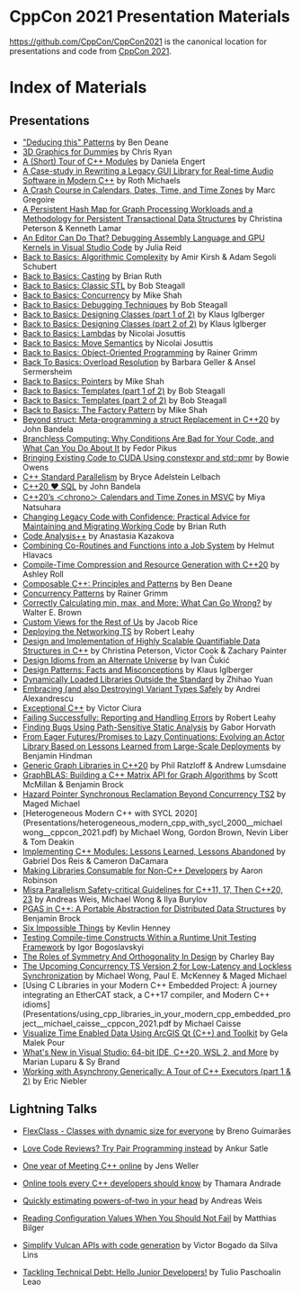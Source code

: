 CppCon 2021 Presentation Materials
==================================

https://github.com/CppCon/CppCon2021 is the canonical location for presentations
and code from [CppCon 2021](http://cppcon.org).

# Index of Materials

## Presentations

- ["Deducing this" Patterns](Presentations/deducing_this_patterns__ben_deane__cppcon_2021.pdf) by Ben Deane
- [3D Graphics for Dummies](Presentations/3d_graphics_for_dummies__chris_ryan__cppcon_2021.pdf) by Chris Ryan
- [A (Short) Tour of C++ Modules](Presentations/a_short_tour_of_cpp_modules__daniela_engert__cppcon_2021.pdf) by Daniela Engert
- [A Case-study in Rewriting a Legacy GUI Library for Real-time Audio Software in Modern C++](Presentations/rewriting_a_legacy_gui_library_for_realtime_audio_software__roth_michaels__cppcon_2021.pdf) by Roth Michaels
- [A Crash Course in Calendars, Dates, Time, and Time Zones](Presentations/a_crash_course_in_calendars_dates_time_and_time_zones__marc_gregoire__cppcon_2021.pdf) by Marc Gregoire
- [A Persistent Hash Map for Graph Processing Workloads and a Methodology for Persistent Transactional Data Structures](Presentations/a_persistent_hash_map_for_graph_processing_workloads__christina_peterson__cppcon__2021.pdf) by Christina Peterson & Kenneth Lamar
- [An Editor Can Do That? Debugging Assembly Language and GPU Kernels in Visual Studio Code](Presentations/debugging_assembly_language_and_gpu_kernels_in_vscode__julia_reid__cppcon_2021.pdf) by Julia Reid
- [Back to Basics: Algorithmic Complexity](Presentations/back_to_basics_algorithmic_complexity__adam_kirsh__cppcon_2021.pdf) by Amir Kirsh & Adam Segoli Schubert
- [Back to Basics: Casting](Presentations/back_to_basics_casting__brian_ruth__cppcon_2021.pdf) by Brian Ruth
- [Back to Basics: Classic STL](Presentations/back_to_basics_classic_stl__bob_steagall__cppcon_2021_1.pdf) by Bob Steagall
- [Back to Basics: Concurrency](Presentations/back_to_basics_concurrency__mike_shah__cppcon_2021.pdf) by Mike Shah
- [Back to Basics: Debugging Techniques](Presentations/back_to_basics_debugging_techniques__bob_steagall__cppcon_2021.pdf) by Bob Steagall
- [Back to Basics: Designing Classes (part 1 of 2)](Presentations/back_to_basics_designing_classes_part_1__klaus_iglberger__cppcon_2021.pdf) by Klaus Iglberger
- [Back to Basics: Designing Classes (part 2 of 2)](Presentations/back_to_basics_designing_classes_part_2__klaus_iglberger__cppcon_2021.pdf) by Klaus Iglberger
- [Back to Basics: Lambdas](Presentations/back_to_basics_lambdas__nicolai_josuttis__cppcon_2021.pdf) by Nicolai Josuttis
- [Back to Basics: Move Semantics](Presentations/back_to_basics_move_semantics__nicolai_josuttis__cppcon_2021.pdf) by Nicolai Josuttis
- [Back to Basics: Object-Oriented Programming](Presentations/back_to_basics_object_oriented_programming__rainer_grimm__cppcon_2021.pdf) by Rainer Grimm
- [Back To Basics: Overload Resolution](Presentations/back_to_basics_overload_resolution__barbara_geller__cppcon_2021.pdf) by Barbara Geller & Ansel Sermersheim
- [Back to Basics: Pointers](Presentations/back_to_basics_pointers__mike_shah__cppcon_2021.pdf) by Mike Shah
- [Back to Basics: Templates (part 1 of 2)](Presentations/back_to_basics_templates_part_1__bob_steagall__cppcon_2021.pdf) by Bob Steagall
- [Back to Basics: Templates (part 2 of 2)](Presentations/back_to_basics_templates_part_2__bob_steagall__cppcon_2021.pdf) by Bob Steagall
- [Back to Basics: The Factory Pattern](Presentations/back_to_basics_the_factory_pattern__mike_shah__cppcon_2021.pdf) by Mike Shah
- [Beyond struct: Meta-programming a struct Replacement in C++20](beyond_struct_metaprogramming_a_struct_replacement_in_cpp20__john_bandella__cppcon_2021.pdf) by John Bandela
- [Branchless Computing: Why Conditions Are Bad for Your Code, and What Can You Do About It](Presentations/branchless_computing_why_conditions_are_bad_for_your_code__fedor_pikus__cppcon_2021.pdf) by Fedor Pikus
- [Bringing Existing Code to CUDA Using constexpr and std::pmr](Presentations/bringing_existing_code_to_cuda_using_constexpr_and_stdpmr__bowie_owens__cppcon_2021.pdf) by Bowie Owens
- [C++ Standard Parallelism](Presentations/cpp_standard_parallelism__bryce_adelstein_lelbach__cppcon_2021.pdf) by Bryce Adelstein Lelbach
- [C++20 ❤ SQL](Presentations/cpp20_loves_sql__john_bandela__cppcon_2021.pdf) by John Bandela
- [C++20’s ＜chrono＞ Calendars and Time Zones in MSVC](Presentations/cpp20_chrono_calendars_and_time_zones_in_msvc__miya_natsuhara__cppcon_2021.pdf) by Miya Natsuhara
- [Changing Legacy Code with Confidence: Practical Advice for Maintaining and Migrating Working Code](Presentations/changing_legacy_code.pdf) by Brian Ruth
- [Code Analysis++](Presentations/code_analysis__anastasia_kazakova__cppcon_2021.pdf) by Anastasia Kazakova
- [Combining Co-Routines and Functions into a Job System](Presentations/combining_coroutines_and_functions_into_a_job_system__helmut_hlavacs__cppcon_2021.pdf) by Helmut Hlavacs
- [Compile-Time Compression and Resource Generation with C++20](Presentations/compile_time_compression_and_resource_generation_with_cpp20__ashley_roll__cppcon_2021.pdf) by Ashley Roll
- [Composable C++: Principles and Patterns](Presentations/composable_cpp20_principles_and_patterns__ben_deane__cppcon_2021.pdf) by Ben Deane
- [Concurrency Patterns](Presentations/concurrency_patterns__rainer_grimm__cppcon_2021.pdf) by Rainer Grimm
- [Correctly Calculating min, max, and More: What Can Go Wrong?](Presentations/correctly_calculating_min_max_and_more__walter_brown__cppcon_2021.pdf) by Walter E. Brown
- [Custom Views for the Rest of Us](Presentations/custom_view_for_the_rest_of_us__jacob_rice__cppcon_2021.pdf) by Jacob Rice
- [Deploying the Networking TS](Presentations/deploying_the_networking_ts__robert_leahy__cppcon_2021.pdf) by Robert Leahy
- [Design and Implementation of Highly Scalable Quantifiable Data Structures in C++](Presentations/design_and_implementation_of_high_scalable_quantifiable_data_structures_in_cpp__christina_peterson__cppcon_2021.pdf) by Christina Peterson, Victor Cook & Zachary Painter
- [Design Idioms from an Alternate Universe](Presentations/design_idioms_from_an_alternate_universe__ivan_cukic__cppcon_2021.pdf) by Ivan Čukić
- [Design Patterns: Facts and Misconceptions](Presentations/design_patterns_facts_and_misconceptions__klaus_iglberger__cppcon_2021.pdf) by Klaus Iglberger
- [Dynamically Loaded Libraries Outside the Standard](Presentations/dynamically_loaded_libraries_outside_the_standard__zhihao_yuan__cppcon_2021.pdf) by Zhihao Yuan
- [Embracing (and also Destroying) Variant Types Safely](Presentations/embracing_and_destroying_variant_types_safely__andrei_alexandrescu__cppcon_2021.pdf) by Andrei Alexandrescu
- [Exceptional C++](Presentations/exceptional_cpp__victor_ciura__cppcon_2021.pdf) by Victor Ciura
- [Failing Successfully: Reporting and Handling Errors](Presentations/failing_successfully_reporting_and_handling_errors__robert_leahy__cppcon_2021.pdf) by Robert Leahy
- [Finding Bugs Using Path-Sensitive Static Analysis](Presentations/finding_bugs_using_path_sensitive_static_analysis__gabor_horvath__cppcon_2021.pdf) by Gabor Horvath
- [From Eager Futures/Promises to Lazy Continuations: Evolving an Actor Library Based on Lessons Learned from Large-Scale Deployments](Presentations/from_eager_futures_and_promises_to_lazy_continuations__benjamin_hindman__cppcon_2021.pdf) by Benjamin Hindman
- [Generic Graph Libraries in C++20](Presentations/generic_graph_libraries_in_cpp20__phil_ratzloff__cppcon_2021.pdf) by Phil Ratzloff & Andrew Lumsdaine
- [GraphBLAS: Building a C++ Matrix API for Graph Algorithms](Presentations/graphblas_building_a_cpp_matrix_api_for_graph_algorithms__scott_mcmillan__cppcon_2021.pdf) by Scott McMillan & Benjamin Brock
- [Hazard Pointer Synchronous Reclamation Beyond Concurrency TS2](Presentations/hazard_pointer_synchronous_reclamation_beyond_concurrency_ts2__maged_michael__cppcon_2021.pdf) by Maged Michael
- [Heterogeneous Modern C++ with SYCL 2020](Presentations/heterogeneous_modern_cpp_with_sycl_2000__michael wong__cppcon_2021.pdf) by Michael Wong, Gordon Brown, Nevin Liber & Tom Deakin
- [Implementing C++ Modules: Lessons Learned, Lessons Abandoned](Presentations/implementing_cpp_modules_lessons_learned_and_abandoned__gabriel_dos_reis__cppcon_2021.pdf) by Gabriel Dos Reis & Cameron DaCamara
- [Making Libraries Consumable for Non-C++ Developers](Presentations/making_libraries_consumable_for_non_cpp_developers__aaron_robinson__cppcon_2021.pdf) by Aaron Robinson
- [Misra Parallelism Safety-critical Guidelines for C++11, 17, Then C++20, 23](Presentations/misra_parallelism_safery_critical_guidelines_for_cpp11_cpp17_cpp20_cpp23__andreas_weis__cppcon_2021.pdf) by Andreas Weis, Michael Wong & Ilya Burylov
- [PGAS in C++: A Portable Abstraction for Distributed Data Structures](Presentations/pgas_in_cpp_a_portable_abstraction_for_distributed_data_structure__benjamin_brock__cppcon_2021.pdf) by Benjamin Brock
- [Six Impossible Things](Presentations/six_impossible_things__kevlin_henney__cppcon_2021.pdf) by Kevlin Henney
- [Testing Compile-time Constructs Within a Runtime Unit Testing Framework](Presentations/testing_compile_time_constructs_within_a_runtime_unit_testing_framework__igor_bogoslavski__cppcon_2021.pdf) by Igor Bogoslavskyi
- [The Roles of Symmetry And Orthogonality In Design](Presentations/the_roles_of_symmetry_and_orthogonality_in_design__charley_bay__cppcon_2021.pdf) by Charley Bay
- [The Upcoming Concurrency TS Version 2 for Low-Latency and Lockless Synchronization](Presentations/the_upcoming_concurrency_ts_2_for_low_latency_and_lockless_synchronization__michael_wong__cppcon_2021.pdf) by Michael Wong, Paul E. McKenney & Maged Michael
- [Using C Libraries in your Modern C++ Embedded Project: A journey integrating an EtherCAT stack, a C++17 compiler, and Modern C++ idioms](Presentations/using_cpp_libraries_in_your_modern_cpp_embedded_project__michael_caisse__cppcon_2021.pdf by Michael Caisse
- [Visualize Time Enabled Data Using ArcGIS Qt (C++) and Toolkit](Presentations/visualize_time_enabled_data_using_arcgis_qt_and_toolkit__gela_malek_pour__cppcon_2021.pdf) by Gela Malek Pour
- [What's New in Visual Studio: 64-bit IDE, C++20, WSL 2, and More](Presentations/whats_new_in_visual_studio_64bit_ide_cpp20_wsl2_amd_more__marian_luparu__cppcon_2021.pdf) by Marian Luparu & Sy Brand
- [Working with Asynchrony Generically: A Tour of C++ Executors (part 1 & 2)](Presentations/working_with_asynchrony_generically_a_tour_of_cpp_executors__eric_niebler__cppcon_2021.pdf) by Eric Niebler

## Lightning Talks



- [FlexClass - Classes with dynamic size for everyone](https://github.com/CppCon/CppCon2021/blob/main/Lightning%20Talk%20Slides/Breno%20Guimar%C4%88es%20_%20FlexClass.pptx) by Breno Guimarães



- [Love Code Reviews? Try Pair Programming instead](https://github.com/CppCon/CppCon2021/blob/main/Lightning%20Talk%20Slides/Ankur%20Satle%20_%20Ankur%20Satle%20_%20Like%20Code%20Reviews%20_%20Try%20Pair%20Programming%20_%20You'll%20love%20it!.pdf) by Ankur Satle
- [One year of Meeting C++ online](https://github.com/CppCon/CppCon2021/blob/main/Lightning%20Talk%20Slides/Jens%20Weller%20_%20OneYearMeetingCppOnline.pdf) by Jens Weller
- [Online tools every C++ developers should know](https://github.com/CppCon/CppCon2021/blob/main/Lightning%20Talk%20Slides/Thamara%20Andrade%20_%20Thamara%20Andrade%20_%20Online%20tools%20for%20C%2B%2B%20developers.pdf) by Thamara Andrade
- [Quickly estimating powers-of-two in your head](https://github.com/CppCon/CppCon2021/blob/main/Lightning%20Talk%20Slides/Andreas%20Weis%20_%20Quickly%20Estimating%20Powers_of_Two.pdf) by Andreas Weis
- [Reading Configuration Values When You Should Not Fail](https://github.com/CppCon/CppCon2021/blob/main/Lightning%20Talk%20Slides/Matthias%20Bilger%20_%20CPPcon2021.pdf) by Matthias Bilger

- [Simplify Vulcan APIs with code generation](https://github.com/CppCon/CppCon2021/blob/main/Lightning%20Talk%20Slides/Victor%20Bogado%20_%20Code%20generation%20for%20Vulkan%20Initialization.pdf) by Victor Bogado da Silva Lins
- [Tackling Technical Debt: Hello Junior Developers!](https://github.com/CppCon/CppCon2021/blob/main/Lightning%20Talk%20Slides/Tulio%20Paschoalin%20Leao%20_%20Solving%20Technical%20Debt%20_%20Tulio%20Paschoalin%20Leao.pdf) by Tulio Paschoalin Leao
